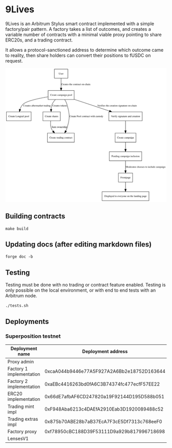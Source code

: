 
# 9Lives

9Lives is an Arbitrum Stylus smart contract implemented with a simple factory/pair
pattern. A factory takes a list of outcomes, and creates a variable number of contracts
with a minimal viable proxy pointing to share ERC20s, and a trading contract.

It allows a protocol-sanctioned address to determine which outcome came to reality,
then share holders can convert their positions to fUSDC on request.

![Diagram of the system](diagram.svg)

## Building contracts

	make build

## Updating docs (after editing markdown files)

	forge doc -b

## Testing

Testing must be done with no trading or contract feature enabled. Testing is only possible
on the local environment, or with end to end tests with an Arbitrum node.

	./tests.sh

## Deployments

### Superposition testnet

|      Deployment name     |              Deployment address            |
|--------------------------|--------------------------------------------|
| Proxy admin              |  |
| Factory 1 implementation | 0xcaA044b9446e77A5F927A2A6Bb2e18752D163644 |
| Factory 2 implementation | 0xaEBc4416263bd0fA6C3B74374fc477ecfF57EE22 |
| ERC20 implementation     | 0x66dE7afbAF6CD247820a19F92144D195D588b051 |
| Trading mint impl        | 0xF948Aba6213c4DAEfA2910Eab3D1920089488c52 |
| Trading extras impl      | 0x875b70ABE28b7aB37EcA7F3cE5Df7313c768eeF0 |
| Factory proxy            | 0xf78950cBC188D39F53111D9a929b817996718698 |
| LensesV1                 |  |
